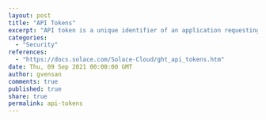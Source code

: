 ```yaml
---
layout: post
title: "API Tokens"
excerpt: "API token is a unique identifier of an application requesting access to the service. Individual permissions are assigned to API Token rather than roles. These permissions permit the user (application) of the API token to perform different actions and access different features."
categories:
  - "Security"
references:
  - "https://docs.solace.com/Solace-Cloud/ght_api_tokens.htm"
date: Thu, 09 Sep 2021 00:00:00 GMT
author: gvensan
comments: true
published: true
share: true
permalink: api-tokens
---
```

